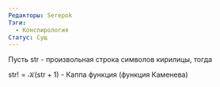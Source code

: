 ```yaml
---
Редакторы: Serepok
Тэги:
  - Конспирология
Статус: Сущ
---
```

  

Пусть $\mathsf{str}$ - произвольная строка символов кирилицы, тогда

$\mathsf{str!=\mathcal{K}(str+1)}$ - Каппа функция (функция Каменева)